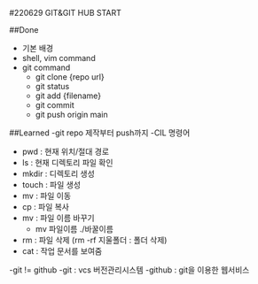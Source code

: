 #220629 GIT&GIT HUB START

##Done
- 기본 배경
- shell, vim command
- git command
	- git clone {repo url}
	- git status
	- git add {filename}
	- git commit
	- git push origin main

##Learned
-git repo 제작부터 push까지
-CIL 명령어
 - pwd : 현재 위치/절대 경로
 - ls : 현재 디렉토리 파일 확인
 - mkdir : 디렉토리 생성
 - touch : 파일 생성
 - mv : 파일 이동
 - cp : 파일 복사
 - mv : 파일 이름 바꾸기
 	- mv 파일이름 ./바꿀이름
 - rm : 파일 삭제 (rm -rf 지울폴더 : 폴더 삭제)
 - cat : 작업 문서를 보여줌

-git != github 
 	-git : vcs 버전관리시스템
	-github : git을 이용한 웹서비스 


